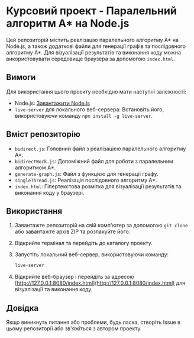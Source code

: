 # Курсовий проект - Паралельний алгоритм A* на Node.js

Цей репозиторій містить реалізацію паралельного алгоритму A* на Node.js, а також додаткові файли для генерації графів та послідовного алгоритму A*. Для візуалізації результатів та виконання коду можна використовувати середовище браузера за допомогою `index.html`.

## Вимоги

Для використання цього проекту необхідно мати наступні залежності:

- Node.js: [Завантажити Node.js](https://nodejs.org/)
- `live-server` для локального веб-сервера: Встановіть його, використовуючи команду `npm install -g live-server`.

## Вміст репозиторію

- `bidirect.js`: Головний файл з реалізацією паралельного алгоритму A*.
- `bidirectWork.js`: Допоміжний файл для роботи з паралельним алгоритмом A*.
- `generate-graph.js`: Файл з функцією для генерації графу.
- `singleThread.js`: Реалізація послідовного алгоритму A*.
- `index.html`: Гіпертекстова розмітка для візуалізації результатів та виконання коду у браузері.

## Використання

1. Завантажте репозиторій на свій комп'ютер за допомогою `git clone` або завантажте архів ZIP та розпакуйте його.

2. Відкрийте термінал та перейдіть до каталогу проекту.

3. Запустіть локальний веб-сервер, використовуючи команду:
   ```bash
   live-server
   ```

4. Відкрийте веб-браузер і перейдіть за адресою [http://127.0.0.1:8080/index.html](http://127.0.0.1:8080/index.html) для візуалізації та виконання коду.

## Довідка

Якщо виникнуть питання або проблеми, будь ласка, створіть Issue в цьому репозиторії або зв'яжіться з автором проекту.
